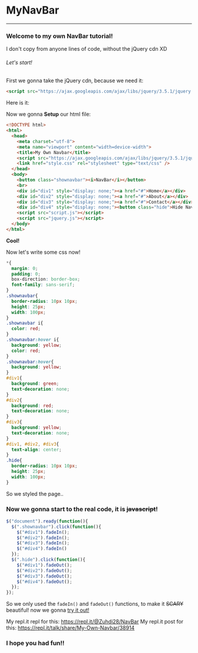 # MyNavBar
***
### Welcome to my own **NavBar** tutorial!

I don't copy from anyone lines of code, without the jQuery cdn XD

###### Let's start!

First we gonna take the jQuery cdn, because we need it:

```html
<script src="https://ajax.googleapis.com/ajax/libs/jquery/3.5.1/jquery.min.js"></script>
```
Here is it:

Now we gonna **Setup** our html file:
```html
<!DOCTYPE html>
<html>
  <head>
    <meta charset="utf-8">
    <meta name="viewport" content="width=device-width">
    <title>My Own Navbar</title>
    <script src="https://ajax.googleapis.com/ajax/libs/jquery/3.5.1/jquery.min.js"></script>
    <link href="style.css" rel="stylesheet" type="text/css" />
  </head>
  <body>
    <button class="shownavbar"><i>NavBar</i></button>
    <br>
    <div id="div1" style="display: none;"><a href="#">Home</a></div>
    <div id="div2" style="display: none;"><a href="#">About</a></div>
    <div id="div3" style="display: none;"><a href="#">Contact</a></div>
    <div id="div4" style="display: none;"><button class="hide">Hide Navbar</button></div>
    <script src="script.js"></script>
    <script src="jquery.js"></script>
  </body>
</html>
```

**Cool!**

Now let's write some css now!
```css
*{
  margin: 0;
  padding: 0;
  box-direction: border-box;
  font-family: sans-serif;
}
.shownavbar{
  border-radius: 10px 10px;
  height: 25px;
  width: 100px;
}
.shownavbar i{
  color: red;
}
.shownavbar:hover i{
  background: yellow;
  color: red;
}
.shownavbar:hover{
  background: yellow;
}
#div1{
  background: green;
  text-decoration: none;
}
#div2{
  background: red;
  text-decoration: none;
}
#div3{
  background: yellow;
  text-decoration: none;
}
#div1, #div2, #div3{
  text-align: center;
}
.hide{
  border-radius: 10px 10px;
  height: 25px;
  width: 100px; 
}
```

So we styled the page..
### Now we gonna start to the **real** code, it is ~~javascript~~!

```js
$("document").ready(function(){
  $(".shownavbar").click(function(){
    $("#div1").fadeIn();
    $("#div2").fadeIn();
    $("#div3").fadeIn();
    $("#div4").fadeIn()
  });
  $(".hide").click(function(){
    $("#div1").fadeOut();
    $("#div2").fadeOut();
    $("#div3").fadeOut();
    $("#div4").fadeOut();
  });
});
```
So we only used the `fadeIn()` and `fadeOut()` functions, to make it ~~SCARY~~ beautiful!
now we gonna [try it out!](https://navbar--zuhdi28.repl.co/)

My repl.it repl for this:
https://repl.it/@Zuhdi28/NavBar
My repl.it post for this:
https://repl.it/talk/share/My-Own-Navbar/38914

### I hope you had fun!!
